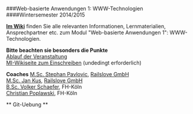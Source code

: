###Web-basierte Anwendungen 1: WWW-Technologien
####Wintersemester 2014/2015

**[Im Wiki](https://github.com/fh-koeln/wba1-2014/wiki)** finden Sie alle relevanten Informationen,
Lernmaterialien, Ansprechpartner etc. zum Modul "Web-basierte Anwendungen 1": WWW-Technologien.

**Bitte beachten sie besonders die Punkte**  
[Ablauf der Veranstaltung](https://github.com/fh-koeln/wba1-2014/wiki/Ablauf-der-Veranstaltung)  
[MI-Wikiseite zum Einschreiben](http://www.medieninformatik.fh-koeln.de/w/index.php/Web-basierte_Anwendungen_1:_WWW-Technologien:WS1415) (undedingt erforderlich)

**Coaches**
[M.Sc. Stephan Pavlovic](http://www.railslove.com/stephan), [Railslove GmbH](http://railslove.com)  
[M.Sc. Jan Kus](https://github.com/koos), [Railslove GmbH](http://railslove.com)  
[B.Sc. Volker Schaefer](https://github.com/vschaefer), FH-Köln  
[Christian Poplawski](https://github.com/Plsr), FH-Köln  


** Git-Uebung **
